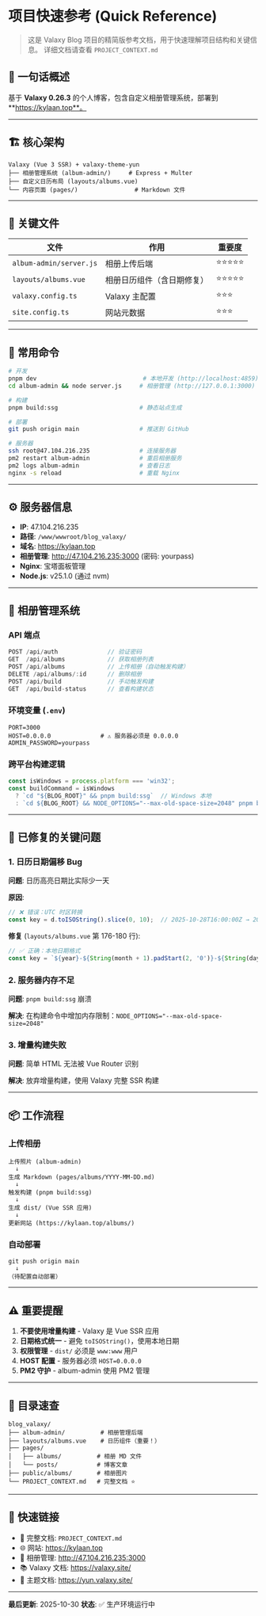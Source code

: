 # 项目快速参考 (Quick Reference)

> 这是 Valaxy Blog 项目的精简版参考文档，用于快速理解项目结构和关键信息。
> 详细文档请查看 `PROJECT_CONTEXT.md`

## 📌 一句话概述

基于 **Valaxy 0.26.3** 的个人博客，包含自定义相册管理系统，部署到 **https://kylaan.top**。

---

## 🏗️ 核心架构

```
Valaxy (Vue 3 SSR) + valaxy-theme-yun
├── 相册管理系统 (album-admin/)     # Express + Multer
├── 自定义日历布局 (layouts/albums.vue)
└── 内容页面 (pages/)                # Markdown 文件
```

---

## 🔑 关键文件

| 文件 | 作用 | 重要度 |
|------|------|--------|
| `album-admin/server.js` | 相册上传后端 | ⭐⭐⭐⭐⭐ |
| `layouts/albums.vue` | 相册日历组件（含日期修复） | ⭐⭐⭐⭐⭐ |
| `valaxy.config.ts` | Valaxy 主配置 | ⭐⭐⭐ |
| `site.config.ts` | 网站元数据 | ⭐⭐⭐ |

---

## 🚀 常用命令

```bash
# 开发
pnpm dev                              # 本地开发 (http://localhost:4859)
cd album-admin && node server.js     # 相册管理 (http://127.0.0.1:3000)

# 构建
pnpm build:ssg                       # 静态站点生成

# 部署
git push origin main                 # 推送到 GitHub

# 服务器
ssh root@47.104.216.235              # 连接服务器
pm2 restart album-admin              # 重启相册服务
pm2 logs album-admin                 # 查看日志
nginx -s reload                      # 重载 Nginx
```

---

## ⚙️ 服务器信息

- **IP**: 47.104.216.235
- **路径**: `/www/wwwroot/blog_valaxy/`
- **域名**: https://kylaan.top
- **相册管理**: http://47.104.216.235:3000 (密码: yourpass)
- **Nginx**: 宝塔面板管理
- **Node.js**: v25.1.0 (通过 nvm)

---

## 🎨 相册管理系统

### API 端点

```javascript
POST /api/auth              // 验证密码
GET  /api/albums            // 获取相册列表
POST /api/albums            // 上传相册（自动触发构建）
DELETE /api/albums/:id      // 删除相册
POST /api/build             // 手动触发构建
GET  /api/build-status      // 查看构建状态
```

### 环境变量 (`.env`)

```env
PORT=3000
HOST=0.0.0.0              # ⚠️ 服务器必须是 0.0.0.0
ADMIN_PASSWORD=yourpass
```

### 跨平台构建逻辑

```javascript
const isWindows = process.platform === 'win32';
const buildCommand = isWindows
  ? `cd "${BLOG_ROOT}" && pnpm build:ssg`  // Windows 本地
  : `cd ${BLOG_ROOT} && NODE_OPTIONS="--max-old-space-size=2048" pnpm build:ssg`;  // Linux
```

---

## 🐛 已修复的关键问题

### 1. 日历日期偏移 Bug

**问题**: 日历高亮日期比实际少一天

**原因**: 
```javascript
// ❌ 错误：UTC 时区转换
const key = d.toISOString().slice(0, 10);  // 2025-10-28T16:00:00Z → 2025-10-28
```

**修复** (`layouts/albums.vue` 第 176-180 行):
```javascript
// ✅ 正确：本地日期格式
const key = `${year}-${String(month + 1).padStart(2, '0')}-${String(day).padStart(2, '0')}`;
```

### 2. 服务器内存不足

**问题**: `pnpm build:ssg` 崩溃

**解决**: 在构建命令中增加内存限制：`NODE_OPTIONS="--max-old-space-size=2048"`

### 3. 增量构建失败

**问题**: 简单 HTML 无法被 Vue Router 识别

**解决**: 放弃增量构建，使用 Valaxy 完整 SSR 构建

---

## 📦 工作流程

### 上传相册

```
上传照片 (album-admin)
  ↓
生成 Markdown (pages/albums/YYYY-MM-DD.md)
  ↓
触发构建 (pnpm build:ssg)
  ↓
生成 dist/ (Vue SSR 应用)
  ↓
更新网站 (https://kylaan.top/albums/)
```

### 自动部署

```
git push origin main
  ↓
（待配置自动部署）
```

---

## ⚠️ 重要提醒

1. **不要使用增量构建** - Valaxy 是 Vue SSR 应用
2. **日期格式统一** - 避免 `toISOString()`，使用本地日期
3. **权限管理** - `dist/` 必须是 `www:www` 用户
4. **HOST 配置** - 服务器必须 `HOST=0.0.0.0`
5. **PM2 守护** - album-admin 使用 PM2 管理

---

## 📂 目录速查

```
blog_valaxy/
├── album-admin/          # 相册管理后端
├── layouts/albums.vue    # 日历组件（重要！）
├── pages/
│   ├── albums/          # 相册 MD 文件
│   └── posts/           # 博客文章
├── public/albums/       # 相册图片
└── PROJECT_CONTEXT.md   # 完整文档 ⭐
```

---

## 🔗 快速链接

- 📖 完整文档: `PROJECT_CONTEXT.md`
- 🌐 网站: https://kylaan.top
- 📸 相册管理: http://47.104.216.235:3000
- 📚 Valaxy 文档: https://valaxy.site/
- 🎨 主题文档: https://yun.valaxy.site/

---

**最后更新**: 2025-10-30
**状态**: ✅ 生产环境运行中
